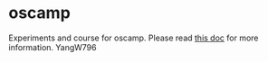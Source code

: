 # oscamp
Experiments and course for oscamp.
Please read [this doc](./arceos/README.md) for more information.
YangW796